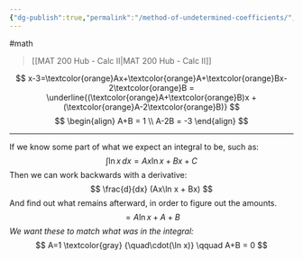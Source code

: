 ```yaml
---
{"dg-publish":true,"permalink":"/method-of-undetermined-coefficients/","dgHomeLink":true,"dgPassFrontmatter":false,"dgShowLocalGraph":true}
---
```


#math 
> [[MAT 200 Hub - Calc II|MAT 200 Hub - Calc II]]

$$
x-3=\textcolor{orange}Ax+\textcolor{orange}A+\textcolor{orange}Bx-2\textcolor{orange}B = \underline{(\textcolor{orange}A+\textcolor{orange}B)x +(\textcolor{orange}A-2\textcolor{orange}B)}
$$
$$
\begin{align}
A+B = 1 \\
A-2B = -3
\end{align}
$$

---

If we know some part of what we expect an integral to be, such as:
$$
\int \ln x \, dx = A x\ln x + Bx + C
$$
Then we can work backwards with a derivative:
$$
\frac{d}{dx} (Ax\ln x + Bx)
$$
And find out what remains afterward, in order to figure out the amounts.
$$
= A\ln x + A+B
$$
*We want these to match what was in the integral:*
$$
A=1 \textcolor{gray} {\quad\cdot(\ln x)} \qquad A+B = 0
$$